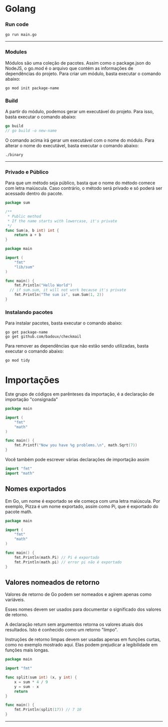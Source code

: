 # Golang

### Run code

```
go run main.go
```

---

### Modules

Módulos são uma coleção de pacotes. Assim como o package.json do NodeJS, o go.mod é o arquivo que contém as informações de dependências do projeto. Para criar um módulo, basta executar o comando abaixo:

```
go mod init package-name
```

### Build

A partir do módulo, podemos gerar um executável do projeto. Para isso, basta executar o comando abaixo:

```go
go build
// go build -o new-name
```

O comando acima irá gerar um executável com o nome do módulo. Para alterar o nome do executável, basta executar o comando abaixo:

```
./binary
```

---

### Privado e Público

Para que um método seja público, basta que o nome do método comece com letra maiúscula. Caso contrário, o método será privado e só poderá ser acessado dentro do pacote.

```go
package sum

/**
 * Public method
 * If the name starts with lowercase, it's private
 */
func Sum(a, b int) int {
	return a + b
}
```

```go
package main

import (
	"fmt"
	"lib/sum"
)

func main() {
	fmt.Println("Hello World")
  // if sum.sum, it will not work because it's private
	fmt.Println("The sum is", sum.Sum(1, 2))
}
```

### Instalando pacotes

Para instalar pacotes, basta executar o comando abaixo:

```
go get package-name
go get github.com/badoux/checkmail
```

Para remover as dependências que não estão sendo utilizadas, basta executar o comando abaixo:

```
go mod tidy
```

# Importações

Este grupo de códigos em parênteses da importação, é a declaração de importação "consignada"

```go
package main

import (
	"fmt"
	"math"
)

func main() {
	fmt.Printf("Now you have %g problems.\n", math.Sqrt(7))
}
```

Você também pode escrever várias declarações de importação assim

```go
import "fmt"
import "math"
```

## Nomes exportados

Em Go, um nome é exportado se ele começa com uma letra maiúscula. Por exemplo, Pizza é um nome exportado, assim como Pi, que é exportado do pacote math.

```go
package main

import (
	"fmt"
	"math"
)

func main() {
	fmt.Println(math.Pi) // Pi é exportado
	fmt.Println(math.pi) // error pi não é exportado
}
```



## Valores nomeados de retorno

Valores de retorno de Go podem ser nomeados e agirem apenas como variáveis.

Esses nomes devem ser usados para documentar o significado dos valores de retorno.

A declaração return sem argumentos retorna os valores atuais dos resultados. Isto é conhecido como um retorno "limpo".

Instruções de retorno limpas devem ser usadas apenas em funções curtas, como no exemplo mostrado aqui. Elas podem prejudicar a legibilidade em funções mais longas.

```go
package main

import "fmt"

func split(sum int) (x, y int) {
	x = sum * 4 / 9
	y = sum - x
	return
}

func main() {
	fmt.Println(split(17)) // 7 10
}
```

---
